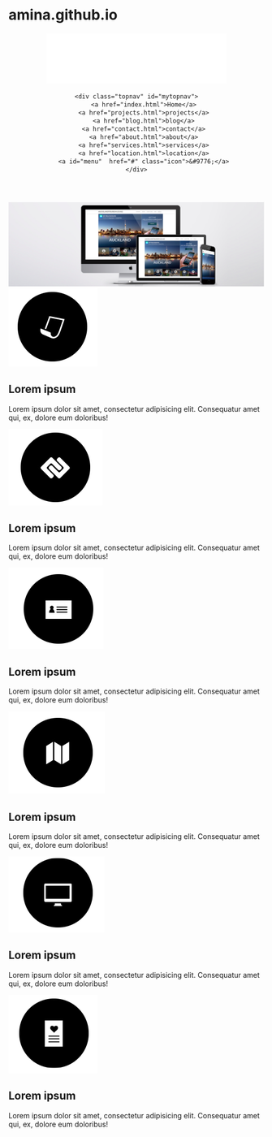 # amina.github.io
<!DOCTYPE html>
<html lang="en">
<head>
	<meta charset="UTF-8">
	<title>Mirilis</title>
	<link rel="stylesheet"  type="text/css" href="css/style.css">
	<link href="https://fonts.googleapis.com/css?family=Raleway" rel="stylesheet">
	<script src="js/script.js"></script>	
</head>
<body>
 
    
<header >
	<div class="logo"><a href="index.html"><img class="graficlogo" src="img/logo.png" alt="logo"></a></div>
<nav>

	<div class="topnav" id="mytopnav">
		<a href="index.html">Home</a>
		<a href="projects.html">projects</a>
		<a href="blog.html">blog</a>
		<a href="contact.html">contact</a>
		<a href="about.html">about</a>
		<a href="services.html">services</a>
		<a href="location.html">location</a>
		<a id="menu"  href="#" class="icon">&#9776;</a>
	</div>

</nav>
</header>


<main>
	<img src="img/web.jpg" alt="logo" class="mw-100">
	<div class="advantages__contatner">
		<div class="advantages">
			<div class="advantages__item">
				<img src="img/1.png" alt="">
				<h2>Lorem ipsum</h2>
				<p>Lorem ipsum dolor sit amet, consectetur adipisicing elit. Consequatur amet qui, ex, dolore eum doloribus!</p>
			</div>
			<div class="advantages__item">
				<img src="img/2.png" alt="">
				<h2>Lorem ipsum</h2>
				<p>Lorem ipsum dolor sit amet, consectetur adipisicing elit. Consequatur amet qui, ex, dolore eum doloribus!</p>
			</div>
			<div class="advantages__item">
				<img src="img/3.png" alt="">
				<h2>Lorem ipsum</h2>
				<p>Lorem ipsum dolor sit amet, consectetur adipisicing elit. Consequatur amet qui, ex, dolore eum doloribus!</p>
			</div>
			<div class="advantages__item">
				<img src="img/4.png" alt="">
				<h2>Lorem ipsum</h2>
				<p>Lorem ipsum dolor sit amet, consectetur adipisicing elit. Consequatur amet qui, ex, dolore eum doloribus!</p>
			</div>
			<div class="advantages__item">
				<img src="img/5.png" alt="">
				<h2>Lorem ipsum</h2>
				<p>Lorem ipsum dolor sit amet, consectetur adipisicing elit. Consequatur amet qui, ex, dolore eum doloribus!</p>
			</div>
			<div class="advantages__item">
				<img src="img/6.png" alt="">
				<h2>Lorem ipsum</h2>
				<p>Lorem ipsum dolor sit amet, consectetur adipisicing elit. Consequatur amet qui, ex, dolore eum doloribus!</p>
			</div>
		</div>
	</div>
</main>


<script src="js/script.js"></script>	
</body>
</html>
